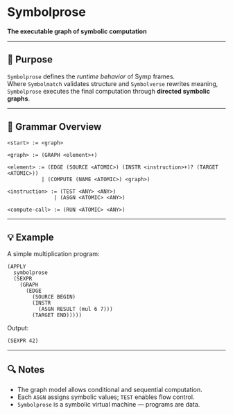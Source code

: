 # Symbolprose

**The executable graph of symbolic computation**

---

## 🧩 Purpose

`Symbolprose` defines the *runtime behavior* of Symp frames.  
Where `Symbolmatch` validates structure and `Symbolverse` rewrites meaning,  
`Symbolprose` executes the final computation through **directed symbolic graphs**.

---

## 📘 Grammar Overview

```
<start> := <graph>

<graph> := (GRAPH <element>+)

<element> := (EDGE (SOURCE <ATOMIC>) (INSTR <instruction>+)? (TARGET <ATOMIC>))
           | (COMPUTE (NAME <ATOMIC>) <graph>)

<instruction> := (TEST <ANY> <ANY>)
               | (ASGN <ATOMIC> <ANY>)

<compute-call> := (RUN <ATOMIC> <ANY>)
````

---

## 💡 Example

A simple multiplication program:

```
(APPLY
  symbolprose
  (SEXPR
    (GRAPH
      (EDGE
        (SOURCE BEGIN)
        (INSTR
          (ASGN RESULT (mul 6 7)))
        (TARGET END)))))
```

Output:

```
(SEXPR 42)
```

---

## 🔍 Notes

* The graph model allows conditional and sequential computation.
* Each `ASGN` assigns symbolic values; `TEST` enables flow control.
* `Symbolprose` is a symbolic virtual machine — programs are data.

